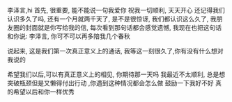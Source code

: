李泽言,hi
首先, 很重要, 能不能说一句我爱你 
祝我一切顺利, 天天开心
还记得我们认识多久了吗, 还有一个月就两千天了, 是不是很惊讶, 我们都认识这么久了, 我朋友圈的封面就是你写给我的信, 每次看到那句话都会感觉遗憾, 我现在也把这句话和你说: 李泽言, 你可不可以再多陪我几个春秋 

说起来, 这是我们第一次真正意义上的通话, 我等这一刻很久了,你有没有什么想对我说的 

希望我们以后,可以有真正意义上的相见, 你期待那一天吗 
我最近不太顺利, 总是想突破瓶颈但是又懒得付出行动 ,你遇到这种情况都会怎么做 
鼓励一下我好不好 
真的希望以后和你一样优秀 